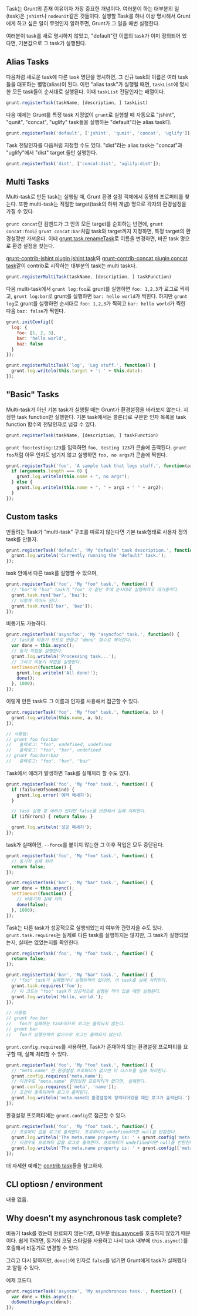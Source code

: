 Task는 Grunt의 존재 이유이자 가장 중요한 개념이다. 여러분이 하는 대부분의 일(task)은 `jshint`나 `nodeunit`같은 것들이다. 실행할 Task를 하나 이상 명시해서 Grunt에게 하고 싶은 일이 무엇인지 알려주면, Grunt가 그 일을 매번 실행한다. 

여러분이 task를 새로 명시하지 않았고, "default"란 이름의 task가 이미 정의되어 있다면, 기본값으로 그 task가 실행된다. 

## Alias Tasks

다음처럼 새로운 task에 다른 task 명단을 명시하면, 그 신규 task의 이름은 여러 task들을 대표하는 별명(alias)이 된다. 이런 "alias task"가 실행될 때면, `taskList`에 명시한 모든 task들이 순서대로 실행된다. 이때 `taskList` 전달인자는 배열이다. 

```javascript
grunt.registerTask(taskName, [description, ] taskList)
```

다음 예제는 Grunt를 특정 task 지정없이 `grunt`로 실행할 때 자동으로 "jshint", "qunit", "concat", "uglify" task들을 실행하는 "default"라는 alias task다. 

```javascript
grunt.registerTask('default', ['jshint', 'qunit', 'concat', 'uglify']);
```

Task 전달인자를 다음처럼 지정할 수도 있다. "dist"라는 alias task는 "concat"과 "uglify"에서 "dist" target 들만 실행한다. 

```javascript
grunt.registerTask('dist', ['concat:dist', 'uglify:dist']);
```

## Multi Tasks

Multi-task로 만든 task는 실행될 때, Grunt 환경 설정 객체에서 동명의 프로퍼티를 찾는다. 또한 multi-task는 적절한 target(task의 하위 개념) 명으로 각자의 환경설정을 가질 수 있다. 

`grunt concat`란 컴멘드가 그 안의 모든 target를 순회하는 반면에, `grunt concat:foo`나 `grunt concat:bar`처럼 task와 target까지 지정하면, 특정 target의 환경설정만 가져온다. 이때  [grunt.task.renameTask](http://gruntjs.com/grunt.task#grunt.task.renametask)로 이름을 변경하면, 바꾼 task 명으로 환경 설정을 찾는다. 

[grunt-contrib-jshint plugin jshint task](https://github.com/gruntjs/grunt-contrib-jshint)와 [grunt-contrib-concat plugin concat task](https://github.com/gruntjs/grunt-contrib-concat)같이 contrib로 시작하는 대부분의 task는 multi task다. 

```javascript
grunt.registerMultiTask(taskName, [description, ] taskFunction)
```

다음 multi-task에서 `grunt log:foo`로 grunt를 실행하면 `foo: 1,2,3`가 로그로 찍히고, `grunt log:bar`로 grunt를 실행하면 `bar: hello world`가 찍힌다. 하지만 `grunt log`로 grunt를 실행하면 순서대로 `foo: 1,2,3`가 찍히고 `bar: hello world`가 찍힌 다음 `baz: false`가 찍힌다. 

```javascript
grunt.initConfig({
  log: {
    foo: [1, 2, 3],
    bar: 'hello world',
    baz: false
  }
});

grunt.registerMultiTask('log', 'Log stuff.', function() {
  grunt.log.writeln(this.target + ': ' + this.data);
});
```

## "Basic" Tasks

Multi-task가 아닌 기본 task가 실행될 때는 Grunt가 환경설정을 바라보지 않는다. 지정한 task function만 실행한다. 기본 task에서는 콜론(:)로 구분한 인자 목록을 task function 함수의 전달인자로 넘길 수 있다. 

```javascript
grunt.registerTask(taskName, [description, ] taskFunction)
```

`grunt foo:testing:123`를 입력하면 `foo, testing 123`가 콘솔에 출력된다. `grunt foo`처럼 아무 인자도 넘기지 않고 실행하면 `foo, no args`가 콘솔에 찍힌다. 

```javascript
grunt.registerTask('foo', 'A sample task that logs stuff.', function(arg1, arg2) {
  if (arguments.length === 0) {
    grunt.log.writeln(this.name + ", no args");
  } else {
    grunt.log.writeln(this.name + ", " + arg1 + " " + arg2);
  }
});
```

## Custom tasks

만들려는 Task가 "multi-task" 구조를 따르지 않는다면 기본 task형태로 사용자 정의  task를 만들자.

```javascript
grunt.registerTask('default', 'My "default" task description.', function() {
  grunt.log.writeln('Currently running the "default" task.');
});
```

task 안에서 다른 task를 실행할 수 있으며,

```javascript
grunt.registerTask('foo', 'My "foo" task.', function() {
  // "bar"와 "baz" task가 "foo" 가 끝난 후에 순서대로 실행하려고 대기중이다. 
  grunt.task.run('bar', 'baz');
  // 이렇게 적어도 된다. 
  grunt.task.run(['bar', 'baz']);
});
```

비동기도 가능하다.

```javascript
grunt.registerTask('asyncfoo', 'My "asyncfoo" task.', function() {
  // task를 비동기 모드로 만들고 "done" 함수로 제어한다. 
  var done = this.async();
  // 동기 작업을 실행한다. 
  grunt.log.writeln('Processing task...');
  // 그리고 비동기 작업을 실행한다. 
  setTimeout(function() {
    grunt.log.writeln('All done!');
    done();
  }, 1000);
});
```

이렇게 만든 task도 그 이름과 인자를 사용해서 접근할 수 있다. 

```javascript
grunt.registerTask('foo', 'My "foo" task.', function(a, b) {
  grunt.log.writeln(this.name, a, b);
});

// 사용법:
// grunt foo foo:bar
//   출력로그: "foo", undefined, undefined
//   출력로그: "foo", "bar", undefined
// grunt foo:bar:baz
//   출력로그: "foo", "bar", "baz"
```

Task에서 에러가 발생하면 Task를 실패처리 할 수도 있다.

```javascript
grunt.registerTask('foo', 'My "foo" task.', function() {
  if (failureOfSomeKind) {
    grunt.log.error('에러 메세지');
  }

  // task 실행 중 에러가 있다면 false를 반환해서 실패 처리한다.
  if (ifErrors) { return false; }

  grunt.log.writeln('성공 메세지');
});
```

task가 실패하면, `--force`를 붙이지 않는한 그 이후 작업은 모두 중단된다. 

```javascript
grunt.registerTask('foo', 'My "foo" task.', function() {
  // 동기적 실패 처리
  return false;
});

grunt.registerTask('bar', 'My "bar" task.', function() {
  var done = this.async();
  setTimeout(function() {
    // 비동기적 실패 처리
    done(false);
  }, 1000);
});
```

Task는 다른 task가 성공적으로 실행되었는지 여부와 관련지을 수도 있다. `grunt.task.requires`는 실제로 다른 task를 실행하지는 않지만, 그 task가 실행되었는지, 실패는 없었는지를 확인한다.

```javascript
grunt.registerTask('foo', 'My "foo" task.', function() {
  return false;
});

grunt.registerTask('bar', 'My "bar" task.', function() {
  // "foo" task가 실패했거나 실행된적이 없다면, 이 task를 실패 처리한다. 
  grunt.task.requires('foo');
  // 이 코드는 "foo" task가 성공적으로 실행된 적이 있을 때만 실행된다. 
  grunt.log.writeln('Hello, world.');
});

// 사용법
// grunt foo bar
//   foo가 실패하는 task이므로 로그는 출력되지 않는다. 
// grunt bar
//   foo가 실행된적이 없으므로 로그는 출력되지 않는다. 
```

`grunt.config.requires`를 사용하면, Task가 존재하지 않는 환경설정 프로퍼티를 요구할 때, 실패 처리할 수 있다.

```javascript
grunt.registerTask('foo', 'My "foo" task.', function() {
  // "meta.name" 란 환경설정 프로퍼티가 없으면 이 타스트를 실패 처리한다. 
  grunt.config.requires('meta.name');
  // 이경우도 "meta.name" 환경설정 프로퍼티가 없다면, 실패한다. 
  grunt.config.requires(['meta', 'name']);
  // 조건이 충족되어야 로그가 출력된다. 
  grunt.log.writeln('meta.name이 환경설정에 정의되어있을 때만 로그가 출력된다.');
});
```

환경설정 프로퍼티에는 `grunt.config`로 접근할 수 있다. 

```javascript
grunt.registerTask('foo', 'My "foo" task.', function() {
  // 프로퍼티 값을 로그로 출력한다. 프로퍼티가 undefined이면 null을 반환한다. 
  grunt.log.writeln('The meta.name property is: ' + grunt.config('meta.name'));
  // 이경우도 프로퍼티 값을 로그로 출력한다. 프로퍼티가 undefined이면 null을 반환한다. 
  grunt.log.writeln('The meta.name property is: ' + grunt.config(['meta', 'name']));
});
```

더 자세한 예제는 [contrib task](https://github.com/gruntjs/)들을 참고하자. 

## CLI optiosn / environment

내용 없음. 

## Why doesn't my asynchronous task complete?

비동기 task를 짰는데 완료되지 않는다면, 대부분 [this.asynce](http://gruntjs.com/grunt.task#wiki-this-async)를 호출하지 않았기 때문이다. 쉽게 하려면, 동기식 코딩 스타일을 사용하고 나서 task 내부에 `this.async()`를 호출해서 비동기로 변경할 수 있다. 

그리고 다시 말하지만, `done()`에 인자로 `false`를 넘기면 Grunt에게 task가 실패했다고 알릴 수 있다. 

예제 코드다.

```javascript
grunt.registerTask('asyncme', 'My asynchronous task.', function() {
  var done = this.async();
  doSomethingAsync(done);
});
```




















